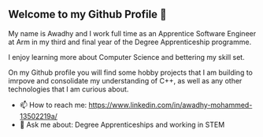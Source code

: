 ## Welcome to my Github Profile 👋

My name is Awadhy and I work full time as an Apprentice Software Engineer at Arm in my third and final year of the Degree Apprenticeship programme.

I enjoy learning more about Computer Science and bettering my skill set.

On my Github profile you will find some hobby projects that I am building to imrpove and consolidate my understanding of C++, as well as any other technologies that I am curious about.

- 📫 How to reach me: https://www.linkedin.com/in/awadhy-mohammed-13502219a/
- 💬 Ask me about: Degree Apprenticeships and working in STEM

<!--
**AwadhyM/AwadhyM** is a ✨ _special_ ✨ repository because its `README.md` (this file) appears on your GitHub profile.


Here are some ideas to get you started:

- 🔭 I’m currently working on ...
- 🌱 I’m currently learning ...
- 👯 I’m looking to collaborate on ...
- 🤔 I’m looking for help with ...
- 💬 Ask me about ...
- 📫 How to reach me: ...
- 😄 Pronouns: ...
- ⚡ Fun fact: ...
-->
